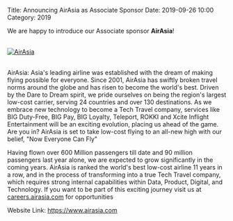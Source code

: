 Title: Announcing AirAsia as Associate Sponsor
Date: 2019-09-26 10:00
Category: 2019

We are happy to introduce our Associate sponsor **AirAsia**!

<!-- PELICAN_END_SUMMARY -->
<br>
<div class="text-center">
  <a href="https://www.airasia.com" target="_blank">
    <img src="{static}/images/sponsors/airasia.png" alt="AirAsia">
  </a>
</div>
<br>

AirAsia: Asia's leading airline was established with the dream of making flying possible for everyone. Since 2001, AirAsia has swiftly broken travel norms around the globe and has risen to become the world's best. Driven by the Dare to Dream spirit, we pride ourselves on being the region's largest low-cost carrier, serving 24 countries and over 130 destinations. As we embrace new technology to become a Tech Travel company, services like BIG Duty-Free, BIG Pay, BIG Loyalty, Teleport, ROKKI and Xcite Inflight Entertainment will be an exciting evolution, placing us ahead of the game. Are you in? AirAsia is set to take low-cost flying to an all-new high with our belief, "Now Everyone Can Fly"

Having flown over 600 Million passengers till date and 90 million passengers last year alone, we are expected to grow significantly in the coming years. AirAsia is ranked the world's best low-cost airline 11 years in a row, and in the process of transforming into a true Tech Travel company, which requires strong internal capabilities within Data, Product, Digital, and Technology. If you want to be part of this exciting journey visit us at <a href="https://careers.airasia.com" target="_blank">careers.airasia.com</a> for opportunities

Website Link: <a href="https://www.airasia.com" target="_blank">https://www.airasia.com</a>
